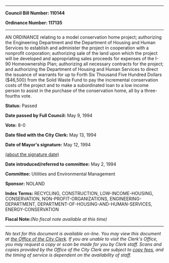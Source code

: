 

********

**Council Bill Number: 110144**
   
**Ordinance Number: 117135**
********

 AN ORDINANCE relating to a model conservation home project; authorizing the Engineering Department and the Department of Housing and Human Services to establish and administer the project in cooperation with a nonprofit corporation; authorizing sale of the land upon which the project will be developed and appropriating sales proceeds for expenses of the I-90 Homeownership Plan; authorizing all necessary contracts for the project; and authorizing the Department of Housing and Human Services to direct the issuance of warrants for up to Forth Six Thousand Five Hundred Dollars ($46,500) from the Solid Waste Fund to pay the incremental conservation costs of the project and to make a subordinated loan to a low income person to assist in the purchase of the conservation home, all by a three-fourths vote.

**Status:** Passed
   
**Date passed by Full Council:** May 9, 1994
   
**Vote:** 8-0
   
**Date filed with the City Clerk:** May 13, 1994
   
**Date of Mayor's signature:** May 12, 1994
   
[(about the signature date)](/~public/approvaldate.htm)
   
   
   
**Date introduced/referred to committee:** May 2, 1994
   
**Committee:** Utilities and Environmental Management
   
**Sponsor:** NOLAND
   
   
**Index Terms:** RECYCLING, CONSTRUCTION, LOW-INCOME-HOUSING, CONSERVATION, NON-PROFIT-ORGANIZATIONS, ENGINEERING-DEPARTMENT, DEPARTMENT-OF-HOUSING-AND-HUMAN-SERVICES, ENERGY-CONSERVATION

**Fiscal Note:**_(No fiscal note available at this time)_
********

_No text for this document is available on-line. You may view this document at [the Office of the City Clerk](http://www.seattle.gov/leg/clerk/contactUs.htm). If you are unable to visit the Clerk's Office, you may request a copy or scan be made for you by Clerk staff. Scans and copies provided by the Office of the City Clerk are subject to [copy fees](http://clerk.seattle.gov/~public/clerkfees.htm), and the timing of service is dependent on the availability of staff._

